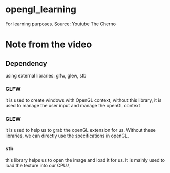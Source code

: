 # opengl_learning

For learning purposes. Source: Youtube The Cherno

# Note from the video

## Dependency 
 using external libraries: glfw, glew, stb
 ### GLFW
   it is used to create windows with OpenGL context, without this library, it is used to manage the user input and manage the openGL context
 ### GLEW
 it is used to help us to grab the openGL extension for us. Without these libraries, we can directly use the specifications in openGL.
 ### stb
 this library helps us to open the image and load it for us. It is mainly used to load the texture into our CPU.\

 

  
